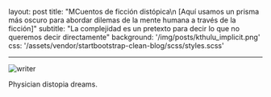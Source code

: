layout: post
title: "MCuentos de ficción distópica\n
[Aquí usamos un prisma más oscuro para abordar dilemas de la mente humana a través de la ficción]"
subtitle: "La complejidad es un pretexto para decir lo que no queremos decir directamente"
background: '/img/posts/kthulu_implicit.png'
css: '/assets/vendor/startbootstrap-clean-blog/scss/styles.scss'

---

![writer](\img\posts\physician_distopia_dreams.png)

Physician distopia dreams.